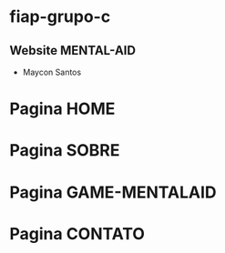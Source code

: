 # fiap-grupo-c

## Website MENTAL-AID
* Maycon Santos

# Pagina HOME
# Pagina SOBRE

# Pagina GAME-MENTALAID
# Pagina CONTATO 

